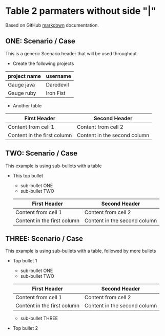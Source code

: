 # Table 2 parmaters without side "|"

Based on GitHub [markdown](https://guides.github.com/features/mastering-markdown/) documentation.


## ONE: Scenario / Case 
This is a generic Scenario header that will be used throughout.

* Create the following projects

project name| username 
------------|----------
Gauge java | Daredevil
Gauge ruby | Iron Fist 
      
* Another table

 First Header | Second Header
------------ | -------------
Content from cell 1 | Content from cell 2
Content in the first column | Content in the second column

## TWO: Scenario / Case
This example is using sub-bullets with a table 

 * This top bullet
   * sub-bullet ONE
   * sub-bullet TWO

   First Header | Second Header
   ------------ | -------------
   Content from cell 1 | Content from cell 2
   Content in the first column | Content in the second column

## THREE: Scenario / Case
This example is using sub-bullets with a table, followed by more bullets

* Top bullet 1
   * sub-bullet ONE
   * sub-bullet TWO

   First Header | Second Header
   ------------ | -------------
   Content from cell 1 | Content from cell 2
   Content in the first column | Content in the second column

    * sub-bullet THREE
* Top bullet 2